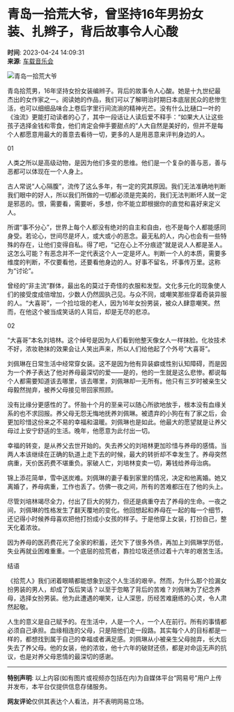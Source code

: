# 青岛一拾荒大爷，曾坚持16年男扮女装、扎辫子，背后故事令人心酸

**时间**: 2023-04-24 14:09:31  
**来源**: [车载音乐会](https://www.163.com/dy/media/T1607604477754.html)  

![青岛一拾荒大爷](https://static.ws.126.net/163/f2e/dy_media/dy_media/static/images/ipLocation.f6d00eb.svg)

青岛拾荒男，16年坚持女扮女装编辫子。背后的故事令人心酸。她是十九世纪最杰出的女作家之一。阅读她的作品，我们可以了解明治时期日本底层民众的悲惨生活，也可以细细品味合上卷后字里行间流淌的精神光芒。没有什么比樋口一叶的《浊流》更能打动读者的心了，其中一段话让人读后爱不释手：“如果大人让这些孩子选择金钱和零食，他们肯定会伸手要甜点的”人大自然是美好的，但并不是每个人都愿意用最大的善意去看待一切，更多的人是用恶意来评判身边的人。

01

人类之所以是高级动物，是因为他们多变的思维。他们是一个复杂的善与恶，善与恶都可以体现在一个人身上。

古人常说“人心隔腹”，流传了这么多年，有一定的究其原因。我们无法准确地判断我们眼中的好人，所以我们所做的一切都必须是完美的，我们无法判断坏人就一定是邪恶的。恨，需要看，需要听，多想，你不能立即根据你的直觉和喜好来定义人。

所谓“事不分心”，世界上每个人都没有绝对的自主和自由，也不是每个人都能感同身受。若论心，世间尽是坏人，或大或小的恶念。最无私的人，内心也会有一些特殊的存在，让他们变得自私。得了吧，“记在心上不分痕迹”就是说人人都是圣人。这怎么可能？有恶念并不一定代表这个人一定是坏人。判断一个人的本质，需要多维度的判断，不仅要看他，还要看他身边的人。好事不留名，坏事传万里。这称为“讨论”。

曾经的“非主流”群体，最出名的莫过于奇怪的衣服和发型。文化多元化的现象使人们的接受度成倍增加，少数人仍然固执己见。与众不同，或嘲笑那些穿着奇装异服的人。“大喜哥”，一个捡垃圾的老人，因为16年女扮男装，被众人肆意嘲笑。然而，在他这个被当成笑话的人背后，却是无尽的悲凉。

02

“大喜哥”本名刘培林。这个绰号是因为人们看到他整天像女人一样抹脸。化妆技术不好，浓妆艳抹的效果会让人笑出声来，所以人们给他起了个外号“大喜哥”。

刘佩琳在日常生活中经常穿女装。这不是因为他有异装癖或性别认知障碍，而是因为一个养子表达了他对养母最深切的爱——是的，他的一生就是这么悲惨。都说每个人都需要知道该去哪里，该去哪里，刘佩琳却一无所有。他只有三岁时被亲生父母毅然抛弃，被养父母接见带回家照顾。

没有比缘分更感性的了。怀胎十个月的至亲可以随心所欲地放手，根本没有血缘关系的也不求回报。养父母无怨无悔地抚养刘佩琳。被遗弃的小狗在有了家之后，会更加珍惜这份来之不易的幸福和温暖。刘佩琳也是如此。他最大的愿望就是让养父母过上安宁舒适的生活。晚年，他愿意为此付出一切。

幸福的转变，是从养父去世开始的。失去养父的刘培林更加珍惜与养母的感情。当两人本该继续在正确的轨道上走下去的时候，最大的转折却不幸发生了。养母突然病重，天价医药费不堪重负。家破人亡，刘培林变卖一切，筹钱给养母治病。

锦上添花简单，雪中送炭难。刘佩琳的妻子看到家里的情况，决定和他离婚。她又离婚了，养母病重，工作也丢了。仿佛一夜之间，所有的苦难都压在了他的头上。

尽管刘培林竭尽全力，付出了巨大的努力，但还是病重夺去了养母的生命。一夜之间，刘佩琳的性格发生了翻天覆地的变化。他回想起和养母在一起的每一个细节，还记得小时候养母喜欢把他打扮成小女孩的样子。于是他穿上女装，打扮自己，整天化着浓妆。

因为养母的医药费花光了全家的积蓄，还欠下了很多外债，再加上刘佩琳学历低，失业再就业困难重重。一个底层的拾荒者，靠捡垃圾还债过着十六年的艰苦生活。

结语

《拾荒人》我们闭着眼睛都能想象到这个人生活的艰辛。然而，为什么那个捡漏女扮男装的男人，却成了饭后笑话？以至于忽略了背后的苦难？刘佩琳为了纪念养母，选择女扮男装。他为此遭遇的嘲笑，让人深思，历经苦难磨练的心灵，令人肃然起敬。

人生的意义是自己赋予的。在生活中，人是一个人，一个人在前行。所有的事情都必须自己承担。血缘相连的父母，只是陪他们走一段路。其实每个人的目标都是一样的，都想找到属于自己的幸福或者满足感。刘佩琳从小被亲生父母抛弃，长大后失去了养父母。他的女装，他的浓妆，他十六年的破财还债，都是对命运无声的抗议，也是对养父母恩情的最深切的感谢。

---

**特别声明**: 以上内容(如有图片或视频亦包括在内)为自媒体平台“网易号”用户上传并发布，本平台仅提供信息存储服务。

**网友评论**仅供其表达个人看法，并不表明网易立场。